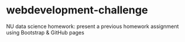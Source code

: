 # webdevelopment-challenge
NU data science homework: present a previous homework assignment using Bootstrap &amp; GitHub pages
